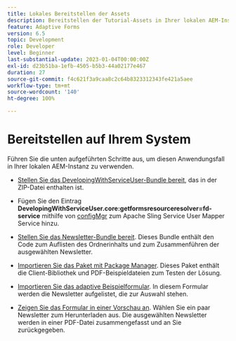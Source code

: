```yaml
---
title: Lokales Bereitstellen der Assets
description: Bereitstellen der Tutorial-Assets in Ihrer lokalen AEM-Instanz
feature: Adaptive Forms
version: 6.5
topic: Development
role: Developer
level: Beginner
last-substantial-update: 2023-01-04T00:00:00Z
exl-id: d23b51ba-1efb-4505-b5b3-44a02177e467
duration: 27
source-git-commit: f4c621f3a9caa8c2c64b8323312343fe421a5aee
workflow-type: tm+mt
source-wordcount: '140'
ht-degree: 100%

---
```


# Bereitstellen auf Ihrem System

Führen Sie die unten aufgeführten Schritte aus, um diesen Anwendungsfall in Ihrer lokalen AEM-Instanz zu verwenden.

* [Stellen Sie das DevelopingWithServiceUser-Bundle bereit](https://experienceleague.adobe.com/docs/experience-manager-learn/assets/developingwithserviceuser.zip?lang=de), das in der ZIP-Datei enthalten ist.

* Fügen Sie den Eintrag **DevelopingWithServiceUser.core:getformsresourceresolver=fd-service** mithilfe von [configMgr](http://localhost:4502/system/console/configMgr) zum Apache Sling Service User Mapper Service hinzu.

* [Stellen Sie das Newsletter-Bundle bereit](assets/Newsletters.core-1.0.0-SNAPSHOT.jar). Dieses Bundle enthält den Code zum Auflisten des Ordnerinhalts und zum Zusammenführen der ausgewählten Newsletter.

* [Importieren Sie das Paket mit Package Manager](assets/newsletter.zip). Dieses Paket enthält die Client-Bibliothek und PDF-Beispieldateien zum Testen der Lösung.

* [Importieren Sie das adaptive Beispielformular](assets/sample-adaptive-form.zip). In diesem Formular werden die Newsletter aufgelistet, die zur Auswahl stehen.

* [Zeigen Sie das Formular in einer Vorschau an](http://localhost:4502/content/dam/formsanddocuments/downloadarchivednewsletters/jcr:content?wcmmode=disabled).
Wählen Sie ein paar Newsletter zum Herunterladen aus. Die ausgewählten Newsletter werden in einer PDF-Datei zusammengefasst und an Sie zurückgegeben.
